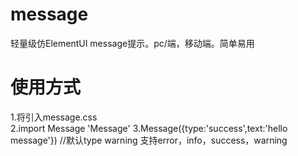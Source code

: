 # message
轻量级仿ElementUI message提示。pc/端，移动端。简单易用
# 使用方式
 1.将引入message.css   
 2.import  Message  'Message'
 3.Message({type:'success',text:'hello message'})    //默认type warning  支持error，info，success，warning
